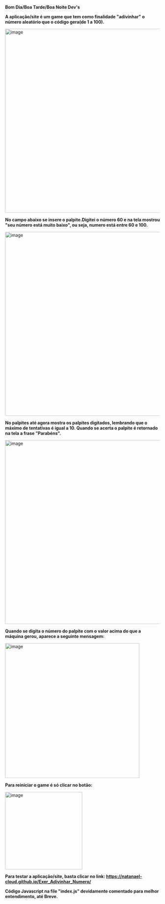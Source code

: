 <strong>Bom Dia/Boa Tarde/Boa Noite Dev's</strong>

<strong>A aplicação/site é um game que tem como finalidade "adivinhar" o número aleatório que o código gera(de 1 a 100).</strong>

<img width="596" alt="image" src="https://github.com/user-attachments/assets/e9cc622a-07f2-45a5-aaf1-11a178fbe5cd">



<strong>No campo abaixo se insere o palpite.Digitei o número 60 e na tela mostrou "seu número está muito baixo", ou seja, numero está entre 60 e 100.</strong>

<img width="596" alt="image" src="https://github.com/user-attachments/assets/f2445d59-e3bc-4aa1-9090-d4e544a421cc">

<strong>No palpites até agora mostra os palpites digitados, lembrando que o máximo de tentativas é igual a 10. Quando se acerta o palpite é retornado na tela a frase "Parabéns".</strong>

<img width="596" alt="image" src="https://github.com/user-attachments/assets/6d750fb8-e0b2-4ef8-8901-b81efce1031e">


<strong>Quando se digita o número do palpite com o valor acima do que a máquina gerou, aparece a seguinte mensagem: </strong>

<img width="437" alt="image" src="https://github.com/user-attachments/assets/147d8b0f-40eb-40ed-b2a9-2b1ea63d3f83">


<strong>Para reiniciar o game é só clicar no botão: </strong>


<img width="251" alt="image" src="https://github.com/user-attachments/assets/c9c862f2-46b9-49ab-a358-1417d5b7f1e4">


<strong>Para testar a aplicação/site, basta clicar no link: https://natanael-cloud.github.io/Exer_Adivinhar_Numero/</strong>


<strong>Código Javascript na file "index.js" devidamente comentado para melhor entendimento, até Breve.</strong>
